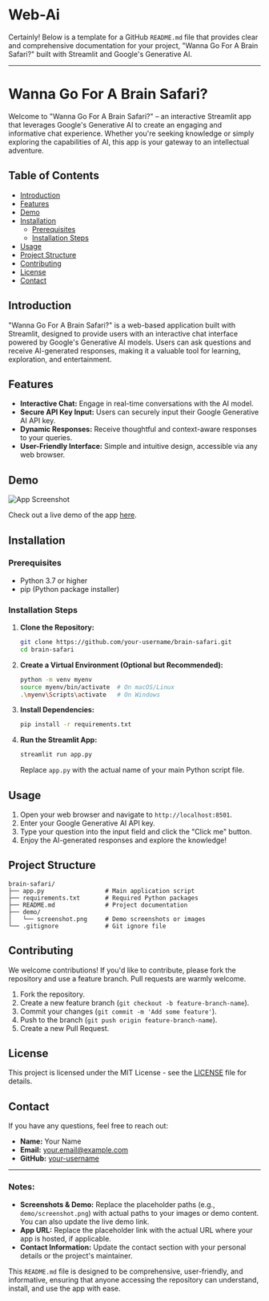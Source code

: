 # Web-Ai
Certainly! Below is a template for a GitHub `README.md` file that provides clear and comprehensive documentation for your project, "Wanna Go For A Brain Safari?" built with Streamlit and Google's Generative AI.

---

# Wanna Go For A Brain Safari?

Welcome to "Wanna Go For A Brain Safari?" – an interactive Streamlit app that leverages Google's Generative AI to create an engaging and informative chat experience. Whether you're seeking knowledge or simply exploring the capabilities of AI, this app is your gateway to an intellectual adventure.

## Table of Contents

- [Introduction](#introduction)
- [Features](#features)
- [Demo](#demo)
- [Installation](#installation)
  - [Prerequisites](#prerequisites)
  - [Installation Steps](#installation-steps)
- [Usage](#usage)
- [Project Structure](#project-structure)
- [Contributing](#contributing)
- [License](#license)
- [Contact](#contact)

## Introduction

"Wanna Go For A Brain Safari?" is a web-based application built with Streamlit, designed to provide users with an interactive chat interface powered by Google's Generative AI models. Users can ask questions and receive AI-generated responses, making it a valuable tool for learning, exploration, and entertainment.

## Features

- **Interactive Chat:** Engage in real-time conversations with the AI model.
- **Secure API Key Input:** Users can securely input their Google Generative AI API key.
- **Dynamic Responses:** Receive thoughtful and context-aware responses to your queries.
- **User-Friendly Interface:** Simple and intuitive design, accessible via any web browser.

## Demo

![App Screenshot](demo/screenshot.png)

Check out a live demo of the app [here](https://your-app-url.com).

## Installation

### Prerequisites

- Python 3.7 or higher
- pip (Python package installer)

### Installation Steps

1. **Clone the Repository:**
   ```bash
   git clone https://github.com/your-username/brain-safari.git
   cd brain-safari
   ```

2. **Create a Virtual Environment (Optional but Recommended):**
   ```bash
   python -m venv myenv
   source myenv/bin/activate  # On macOS/Linux
   .\myenv\Scripts\activate   # On Windows
   ```

3. **Install Dependencies:**
   ```bash
   pip install -r requirements.txt
   ```

4. **Run the Streamlit App:**
   ```bash
   streamlit run app.py
   ```
   Replace `app.py` with the actual name of your main Python script file.

## Usage

1. Open your web browser and navigate to `http://localhost:8501`.
2. Enter your Google Generative AI API key.
3. Type your question into the input field and click the "Click me" button.
4. Enjoy the AI-generated responses and explore the knowledge!

## Project Structure

```
brain-safari/
├── app.py                 # Main application script
├── requirements.txt       # Required Python packages
├── README.md              # Project documentation
├── demo/
│   └── screenshot.png     # Demo screenshots or images
└── .gitignore             # Git ignore file
```

## Contributing

We welcome contributions! If you'd like to contribute, please fork the repository and use a feature branch. Pull requests are warmly welcome.

1. Fork the repository.
2. Create a new feature branch (`git checkout -b feature-branch-name`).
3. Commit your changes (`git commit -m 'Add some feature'`).
4. Push to the branch (`git push origin feature-branch-name`).
5. Create a new Pull Request.

## License

This project is licensed under the MIT License - see the [LICENSE](LICENSE) file for details.

## Contact

If you have any questions, feel free to reach out:

- **Name:** Your Name
- **Email:** your.email@example.com
- **GitHub:** [your-username](https://github.com/your-username)

---

### Notes:
- **Screenshots & Demo:** Replace the placeholder paths (e.g., `demo/screenshot.png`) with actual paths to your images or demo content. You can also update the live demo link.
- **App URL:** Replace the placeholder link with the actual URL where your app is hosted, if applicable.
- **Contact Information:** Update the contact section with your personal details or the project's maintainer.

This `README.md` file is designed to be comprehensive, user-friendly, and informative, ensuring that anyone accessing the repository can understand, install, and use the app with ease.
